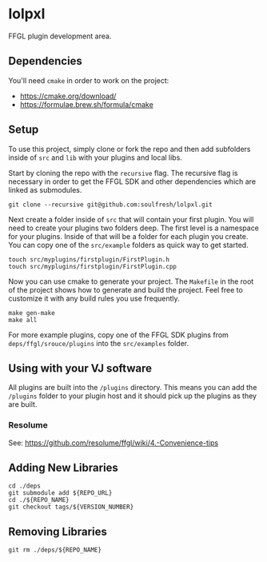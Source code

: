 # lolpxl
FFGL plugin development area.

## Dependencies

You'll need `cmake` in order to work on the project:

- https://cmake.org/download/
- https://formulae.brew.sh/formula/cmake

## Setup
To use this project, simply clone or fork the repo and then add
subfolders inside of `src` and `lib` with your plugins and local
libs.

Start by cloning the repo with the `recursive` flag. The recursive
flag is necessary in order to get the FFGL SDK and other dependencies
which are linked as submodules.

    git clone --recursive git@github.com:soulfresh/lolpxl.git

Next create a folder inside of `src` that will contain your first plugin.
You will need to create your plugins two folders deep. The first level
is a namespace for your plugins. Inside of that will be a folder for
each plugin you create. You can copy one of the `src/example` folders as
quick way to get started.

    touch src/myplugins/firstplugin/FirstPlugin.h
    touch src/myplugins/firstplugin/FirstPlugin.cpp

Now you can use cmake to generate your project. The `Makefile` in the
root of the project shows how to generate and build the project. Feel
free to customize it with any build rules you use frequently.

    make gen-make
    make all

For more example plugins, copy one of the FFGL SDK plugins from
`deps/ffgl/srouce/plugins` into the `src/examples` folder.

## Using with your VJ software
All plugins are built into the `/plugins` directory. This means you can
add the `/plugins` folder to your plugin host and it should pick up the
plugins as they are built.

### Resolume
See: https://github.com/resolume/ffgl/wiki/4.-Convenience-tips

## Adding New Libraries

    cd ./deps
    git submodule add ${REPO_URL}
    cd ./${REPO_NAME}
    git checkout tags/${VERSION_NUMBER}

## Removing Libraries

    git rm ./deps/${REPO_NAME}

